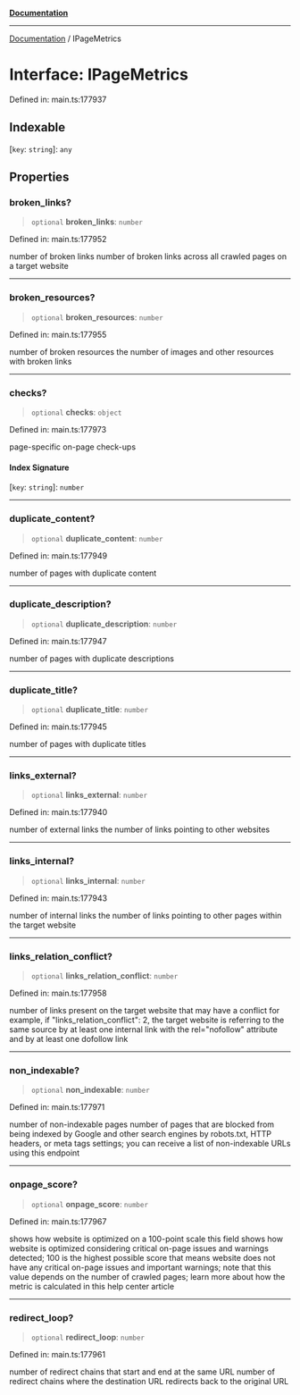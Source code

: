 [**Documentation**](../README.md)

***

[Documentation](../README.md) / IPageMetrics

# Interface: IPageMetrics

Defined in: main.ts:177937

## Indexable

\[`key`: `string`\]: `any`

## Properties

### broken\_links?

> `optional` **broken\_links**: `number`

Defined in: main.ts:177952

number of broken links
number of broken links across all crawled pages on a target website

***

### broken\_resources?

> `optional` **broken\_resources**: `number`

Defined in: main.ts:177955

number of broken resources
the number of images and other resources with broken links

***

### checks?

> `optional` **checks**: `object`

Defined in: main.ts:177973

page-specific on-page check-ups

#### Index Signature

\[`key`: `string`\]: `number`

***

### duplicate\_content?

> `optional` **duplicate\_content**: `number`

Defined in: main.ts:177949

number of pages with duplicate content

***

### duplicate\_description?

> `optional` **duplicate\_description**: `number`

Defined in: main.ts:177947

number of pages with duplicate descriptions

***

### duplicate\_title?

> `optional` **duplicate\_title**: `number`

Defined in: main.ts:177945

number of pages with duplicate titles

***

### links\_external?

> `optional` **links\_external**: `number`

Defined in: main.ts:177940

number of external links
the number of links pointing to other websites

***

### links\_internal?

> `optional` **links\_internal**: `number`

Defined in: main.ts:177943

number of internal links
the number of links pointing to other pages within the target website

***

### links\_relation\_conflict?

> `optional` **links\_relation\_conflict**: `number`

Defined in: main.ts:177958

number of links present on the target website that may have a conflict
for example, if "links_relation_conflict": 2, the target website is referring to the same source by at least one internal link with the rel="nofollow" attribute and by at least one dofollow link

***

### non\_indexable?

> `optional` **non\_indexable**: `number`

Defined in: main.ts:177971

number of non-indexable pages
number of pages that are blocked from being indexed by Google and other search engines by robots.txt, HTTP headers, or meta tags settings;
you can receive a list of non-indexable URLs using this endpoint

***

### onpage\_score?

> `optional` **onpage\_score**: `number`

Defined in: main.ts:177967

shows how website is optimized on a 100-point scale
this field shows how website is optimized considering critical on-page issues and warnings detected;
100 is the highest possible score that means website does not have any critical on-page issues and important warnings;
note that this value depends on the number of crawled pages;
learn more about how the metric is calculated in this help center article

***

### redirect\_loop?

> `optional` **redirect\_loop**: `number`

Defined in: main.ts:177961

number of redirect chains that start and end at the same URL
number of redirect chains where the destination URL redirects back to the original URL

